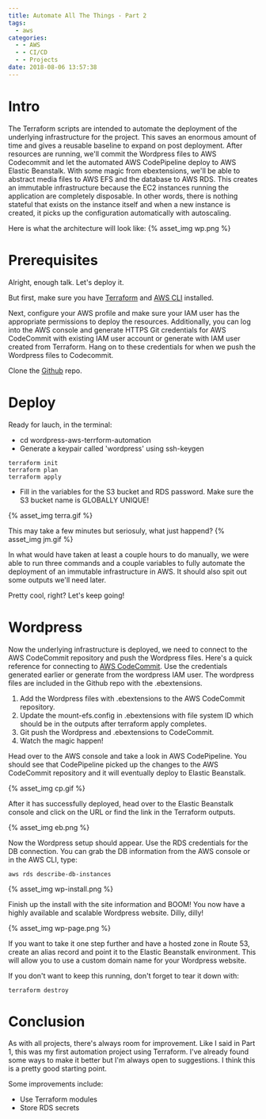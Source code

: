 ```yaml
---
title: Automate All The Things - Part 2
tags:
  - aws
categories:
  - - AWS
  - - CI/CD
  - - Projects
date: 2018-08-06 13:57:38
---
```



# Intro
The Terraform scripts are intended to automate the deployment of the underlying infrastructure for the project. This saves an enormous amount of time and gives a reusable baseline to expand on post deployment. After resources are running, we'll commit the Wordpress files to AWS Codecommit and let the automated AWS CodePipeline deploy to AWS Elastic Beanstalk. With some magic from ebextensions, we'll be able to abstract media files to AWS EFS and the database to AWS RDS. This creates an immutable infrastructure because the EC2 instances running the application are completely disposable. In other words, there is nothing stateful that exists on the instance itself and when a new instance is created, it picks up the configuration automatically with autoscaling.

Here is what the architecture will look like:
{% asset_img wp.png %}

# Prerequisites
Alright, enough talk. Let's deploy it. 

But first, make sure you have [Terraform](https://www.terraform.io/) and [AWS CLI](https://aws.amazon.com/cli/) installed.

Next, configure your AWS profile and make sure your IAM user has the appropriate permissions to deploy the resources. Additionally, you can log into the AWS console and generate HTTPS Git credentials for AWS CodeCommit with existing IAM user account or generate with IAM user created from Terraform. Hang on to these credentials for when we push the Wordpress files to Codecommit.

Clone the [Github](https://github.com/bgreengo/wordpress-aws-terraform-automation) repo.

# Deploy
Ready for lauch, in the terminal:
- cd wordpress-aws-terrform-automation
- Generate a keypair called 'wordpress' using ssh-keygen

```
terraform init
terraform plan  
terraform apply
```
- Fill in the variables for the S3 bucket and RDS password. Make sure the S3 bucket name is GLOBALLY UNIQUE!

{% asset_img terra.gif %}

This may take a few minutes but seriosuly, what just happend?
{% asset_img jm.gif %}

In what would have taken at least a couple hours to do manually, we were able to run three commands and a couple variables to fully automate the deployment of an immutable infrastructure in AWS. It should also spit out some outputs we'll need later.

Pretty cool, right? Let's keep going!

# Wordpress
Now the underlying infrastructure is deployed, we need to connect to the AWS CodeCommit repository and push the Wordpress files. Here's a quick reference for connecting to [AWS CodeCommit](https://docs.aws.amazon.com/codecommit/latest/userguide/how-to-connect.html). Use the credentials generated earlier or generate from the wordpress IAM user. The wordpress files are included in the Github repo with the .ebextensions.

1. Add the Wordpress files with .ebextensions to the AWS CodeCommit repository. 
2. Update the mount-efs.config in .ebextensions with file system ID which should be in the outputs after terraform apply completes.
3. Git push the Wordpress and .ebextensions to CodeCommit.
4. Watch the magic happen!

Head over to the AWS console and take a look in AWS CodePipeline. You should see that CodePipeline picked up the changes to the AWS CodeCommit repository and it will eventually deploy to Elastic Beanstalk.

{% asset_img cp.gif %}

After it has successfully deployed, head over to the Elastic Beanstalk console and click on the URL or find the link in the Terraform outputs.

{% asset_img eb.png %}

Now the Wordpress setup should appear. Use the RDS credentials for the DB connection. You can grab the DB information from the AWS console or in the AWS CLI, type:
```
aws rds describe-db-instances
```

{% asset_img wp-install.png %}

Finish up the install with the site information and BOOM! You now have a highly available and scalable Wordpress website. Dilly, dilly!

{% asset_img wp-page.png %}

If you want to take it one step further and have a hosted zone in Route 53, create an alias record and point it to the Elastic Beanstalk environment. This will allow you to use a custom domain name for your Wordpress website.

If you don't want to keep this running, don't forget to tear it down with: 
```
terraform destroy
```

# Conclusion
As with all projects, there's always room for improvement. Like I said in Part 1, this was my first automation project using Terraform. I've already found some ways to make it better but I'm always open to suggestions. I think this is a pretty good starting point.

Some improvements include:
- Use Terraform modules 
- Store RDS secrets
